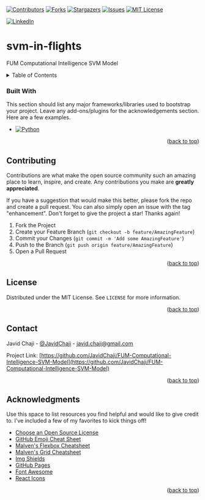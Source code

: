 <a name="readme-top"></a>


[![Contributors][contributors-shield]][contributors-url]
[![Forks][forks-shield]][forks-url]
[![Stargazers][stars-shield]][stars-url]
[![Issues][issues-shield]][issues-url]
[![MIT License][license-shield]][license-url]



[![LinkedIn][linkedin-shield]][javid-linkedin-url]

# svm-in-flights

FUM Computational Intelligence SVM Model





<!-- TABLE OF CONTENTS -->
<details>
  <summary>Table of Contents</summary>
  <ol>
    <li>
      <a href="#about-the-project">About The Project</a>
      <ul>
        <li><a href="#built-with">Built With</a></li>
      </ul>
    </li>
    <li>
      <a href="#getting-started">Getting Started</a>
      <ul>
        <li><a href="#prerequisites">Prerequisites</a></li>
        <li><a href="#installation">Installation</a></li>
      </ul>
    </li>
    <li><a href="#usage">Usage</a></li>
    <li><a href="#roadmap">Roadmap</a></li>
    <li><a href="#contributing">Contributing</a></li>
    <li><a href="#license">License</a></li>
    <li><a href="#contact">Contact</a></li>
    <li><a href="#acknowledgments">Acknowledgments</a></li>
  </ol>
</details>







### Built With

This section should list any major frameworks/libraries used to bootstrap your project. Leave any add-ons/plugins for the acknowledgements section. Here are a few examples.

- [![Python][Python.org]][Python-url]

<p align="right">(<a href="#readme-top">back to top</a>)</p>








<!-- CONTRIBUTING -->
## Contributing

Contributions are what make the open source community such an amazing place to learn, inspire, and create. Any contributions you make are **greatly appreciated**.

If you have a suggestion that would make this better, please fork the repo and create a pull request. You can also simply open an issue with the tag "enhancement".
Don't forget to give the project a star! Thanks again!

1. Fork the Project
2. Create your Feature Branch (`git checkout -b feature/AmazingFeature`)
3. Commit your Changes (`git commit -m 'Add some AmazingFeature'`)
4. Push to the Branch (`git push origin feature/AmazingFeature`)
5. Open a Pull Request

<p align="right">(<a href="#readme-top">back to top</a>)</p>



<!-- LICENSE -->
## License

Distributed under the MIT License. See `LICENSE` for more information.

<p align="right">(<a href="#readme-top">back to top</a>)</p>


<!-- CONTACT -->
## Contact

Javid Chaji - [@JavidChaji](https://twitter.com/JavidChaji) - javid.chaji@gmail.com

Project Link: [https://github.com/JavidChaji/FUM-Computational-Intelligence-SVM-Model](https://github.com/JavidChaji/FUM-Computational-Intelligence-SVM-Model)

<p align="right">(<a href="#readme-top">back to top</a>)</p>




<!-- ACKNOWLEDGMENTS -->
## Acknowledgments

Use this space to list resources you find helpful and would like to give credit to. I've included a few of my favorites to kick things off!

* [Choose an Open Source License](https://choosealicense.com)
* [GitHub Emoji Cheat Sheet](https://www.webpagefx.com/tools/emoji-cheat-sheet)
* [Malven's Flexbox Cheatsheet](https://flexbox.malven.co/)
* [Malven's Grid Cheatsheet](https://grid.malven.co/)
* [Img Shields](https://shields.io)
* [GitHub Pages](https://pages.github.com)
* [Font Awesome](https://fontawesome.com)
* [React Icons](https://react-icons.github.io/react-icons/search)

<p align="right">(<a href="#readme-top">back to top</a>)</p>






<!-- MARKDOWN LINKS & IMAGES -->
<!-- https://www.markdownguide.org/basic-syntax/#reference-style-links -->
<!-- https://ileriayo.github.io/markdown-badges/ -->

<!-- Contributors -->
[contributors-shield]: https://img.shields.io/github/contributors/javidchaji/FUM-Computational-Intelligence-SVM-Model.svg?style=for-the-badge

[contributors-url]: https://github.com/javidchaji/FUM-Computational-Intelligence-SVM-Model/graphs/contributors

<!-- Forks -->
[forks-shield]: https://img.shields.io/github/forks/javidchaji/FUM-Computational-Intelligence-SVM-Model.svg?style=for-the-badge

[forks-url]: https://github.com/javidchaji/FUM-Computational-Intelligence-SVM-Model/network/members


<!-- Stars -->
[stars-shield]: https://img.shields.io/github/stars/javidchaji/FUM-Computational-Intelligence-SVM-Model.svg?style=for-the-badge

[stars-url]: https://github.com/javidchaji/FUM-Computational-Intelligence-SVM-Model/stargazers


<!-- Issues -->
[issues-shield]: https://img.shields.io/github/issues/javidchaji/FUM-Computational-Intelligence-SVM-Model.svg?style=for-the-badge

[issues-url]: https://github.com/javidchaji/FUM-Computational-Intelligence-SVM-Model/issues


<!-- License -->
[license-shield]: https://img.shields.io/github/license/javidchaji/FUM-Computational-Intelligence-SVM-Model.svg?style=for-the-badge

[license-url]: https://github.com/javidchaji/FUM-Computational-Intelligence-SVM-Model/blob/master/LICENSE


<!-- Linkedin -->
[linkedin-shield]: https://img.shields.io/badge/linkedin-%230077B5.svg?style=for-the-badge&logo=linkedin&logoColor=white

[javid-linkedin-url]: https://linkedin.com/in/javidchaji


[Python.org]: https://img.shields.io/badge/Python-000000?style=for-the-badge&logo=python&logoColor=yellow
[Python-url]: https://www.python.org/

